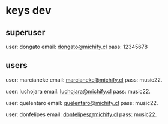 # keys dev

## superuser

user: dongato
email: dongato@michify.cl
pass: 12345678

## users

user: marcianeke
email: marcianeke@michify.cl
pass: music22.

user: luchojara
email: luchojara@michify.cl
pass: music22.

user: quelentaro
email: quelentaro@michify.cl
pass: music22.

user: donfelipes
email: donfelipes@michify.cl
pass: music22.
